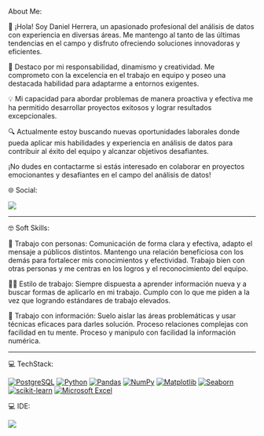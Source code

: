 About Me:

👋 ¡Hola! Soy Daniel Herrera, un apasionado profesional del análisis de datos con experiencia en diversas áreas. Me mantengo al tanto de las últimas tendencias en el campo y disfruto ofreciendo soluciones innovadoras y eficientes.

💼 Destaco por mi responsabilidad, dinamismo y creatividad. Me comprometo con la excelencia en el trabajo en equipo y poseo una destacada habilidad para adaptarme a entornos exigentes.

💡 Mi capacidad para abordar problemas de manera proactiva y efectiva me ha permitido desarrollar proyectos exitosos y lograr resultados excepcionales.

🔍 Actualmente estoy buscando nuevas oportunidades laborales donde pueda aplicar mis habilidades y experiencia en análisis de datos para contribuir al éxito del equipo y alcanzar objetivos desafiantes.

¡No dudes en contactarme si estás interesado en colaborar en proyectos emocionantes y desafiantes en el campo del análisis de datos!



🌐 Social:

<a title="LinkedIn" href="https://www.linkedin.com/in/danielherreramz/" target="_blank" onclick="window.open('https://www.linkedin.com/in/danielherreramz/', '_blank');"><img src="https://img.shields.io/badge/LinkedIn-0077B5?style=for-the-badge&logo=linkedin&logoColor=white"/></a>

***
🤓 Soft Skills: 

🤝 Trabajo con personas:
Comunicación de forma clara y efectiva, adapto el mensaje a públicos distintos. Mantengo una relación beneficiosa con los demás para fortalecer mis conocimientos y efectividad. Trabajo bien con otras personas y me centras en los logros y el reconocimiento del equipo.

👩‍💻 Estilo de trabajo:
Siempre dispuesta a aprender información nueva y a buscar formas de aplicarlo en mi trabajo. Cumplo con lo que me piden a la vez que logrando estándares de trabajo elevados.

📰 Trabajo con información:
Suelo aislar las áreas problemáticas y usar técnicas eficaces para darles solución. Proceso relaciones complejas con facilidad en tu mente. Proceso y manipulo con facilidad la información numérica.
***

💻 TechStack:

[![PostgreSQL](https://img.shields.io/badge/PostgreSQL-336791?style=for-the-badge&logo=postgresql&logoColor=white)](https://www.postgresql.org/)
[![Python](https://img.shields.io/badge/Python-3776AB?style=for-the-badge&logo=python&logoColor=white)](https://www.python.org/)
[![Pandas](https://img.shields.io/badge/Pandas-150458?style=for-the-badge&logo=pandas&logoColor=white)](https://pandas.pydata.org/)
[![NumPy](https://img.shields.io/badge/NumPy-013243?style=for-the-badge&logo=numpy&logoColor=white)](https://numpy.org/)
[![Matplotlib](https://img.shields.io/badge/Matplotlib-007ACC?style=for-the-badge&logo=matplotlib&logoColor=white)](https://matplotlib.org/)
[![Seaborn](https://img.shields.io/badge/Seaborn-388E3C?style=for-the-badge&logo=seaborn&logoColor=white)](https://seaborn.pydata.org/)
[![scikit-learn](https://img.shields.io/badge/scikit_learn-F7931E?style=for-the-badge&logo=scikit-learn&logoColor=white)](https://scikit-learn.org/)
[![Microsoft Excel](https://img.shields.io/badge/Microsoft_Excel-217346?style=for-the-badge&logo=microsoft-excel&logoColor=white)](https://www.microsoft.com/en-us/microsoft-365/excel)


💻 IDE: 

<img src="https://img.shields.io/badge/Visual_Studio_Code-0078D4?style=for-the-badge&logo=visual%20studio%20code&logoColor=white"/>
